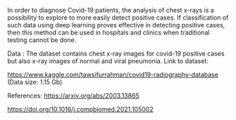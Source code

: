 In order to diagnose Covid-19 patients, the analysis of chest x-rays is a possibility to explore to more easily detect positive cases. 
If classification of such data using deep learning proves effective in detecting positive cases, then this method can be used in hospitals and clinics when traditional testing cannot be done.

Data :
The dataset contains chest x-ray images for covid-19 positive cases but also x-ray images of normal and viral pneumonia. Link to dataset: 

https://www.kaggle.com/tawsifurrahman/covid19-radiography-database
(Data size: 1.15 Gb)

References:
https://arxiv.org/abs/2003.13865

https://doi.org/10.1016/j.compbiomed.2021.105002
